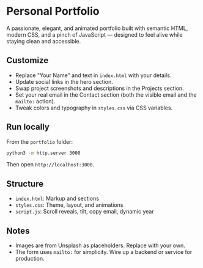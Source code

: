 # Personal Portfolio

A passionate, elegant, and animated portfolio built with semantic HTML, modern CSS, and a pinch of JavaScript — designed to feel alive while staying clean and accessible.

## Customize
- Replace "Your Name" and text in `index.html` with your details.
- Update social links in the hero section.
- Swap project screenshots and descriptions in the Projects section.
- Set your real email in the Contact section (both the visible email and the `mailto:` action).
- Tweak colors and typography in `styles.css` via CSS variables.

## Run locally
From the `portfolio` folder:

```bash
python3 -m http.server 3000
```

Then open `http://localhost:3000`.

## Structure
- `index.html`: Markup and sections
- `styles.css`: Theme, layout, and animations
- `script.js`: Scroll reveals, tilt, copy email, dynamic year

## Notes
- Images are from Unsplash as placeholders. Replace with your own.
- The form uses `mailto:` for simplicity. Wire up a backend or service for production.
